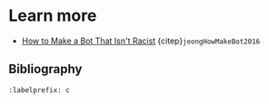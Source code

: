 # Learn more
- [How to Make a Bot That Isn't Racist](https://www.vice.com/en_us/article/mg7g3y/how-to-make-a-not-racist-bot) {citep}`jeongHowMakeBot2016`

## Bibliography
```{bibliography} ch03_references.bib
:labelprefix: c
```